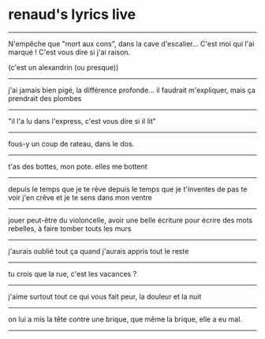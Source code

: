 # renaud's lyrics live

---

N'empêche que "mort aux cons",
dans la cave d'escalier...
C'est moi qui l'ai marqué !
C'est vous dire si j'ai raison.

(c'est un alexandrin (ou presque))

---

j'ai jamais bien pigé, la différence profonde...
il faudrait m'expliquer, mais ça prendrait des plombes

---

"il l'a lu dans l'express, c'est vous dire si il lit"

---

fous-y un coup de rateau, dans le dos.

---

t'as des bottes, mon pote. elles me bottent

---

depuis le temps que je te rêve depuis le temps que je t'inventes
de pas te voir j'en crêve et je te sens dans mon ventre

---

jouer peut-être du violoncelle, avoir une belle écriture
pour écrire des mots rebelles, à faire tomber touts les murs

--- 

j'aurais oublié tout ça quand j'aurais appris tout le reste

---

tu crois que la rue, c'est les vacances ?

---


j'aime surtout tout ce qui vous fait peur, la douleur et la nuit

---

on lui a mis la tête contre une brique, que même la brique, elle a eu mal.

---


